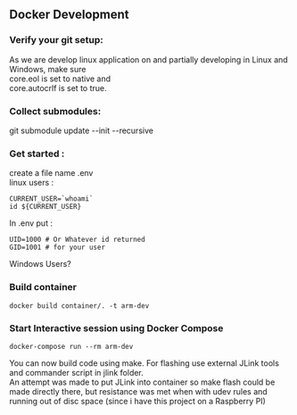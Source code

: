 ## Docker Development

### Verify your git setup:
As we are develop linux application on and partially developing in Linux and Windows,
make sure  
core.eol is set to native and  
core.autocrlf is set to true.  

### Collect submodules:
git submodule update --init --recursive

### Get started :
create a file name .env  
linux users :  
```
CURRENT_USER=`whoami`
id ${CURRENT_USER}
```
In .env put :  
```
UID=1000 # Or Whatever id returned
GID=1001 # for your user
```
Windows Users?  

### Build container
```
docker build container/. -t arm-dev
```

### Start Interactive session using Docker Compose  
```
docker-compose run --rm arm-dev
```
You can now build code using make. 
For flashing use external JLink tools and commander script in jlink folder.  
An attempt was made to put JLink into container so make flash could be made directly there, 
but resistance was met when with udev rules and running out of disc space (since i have this project on a Raspberry PI)  
